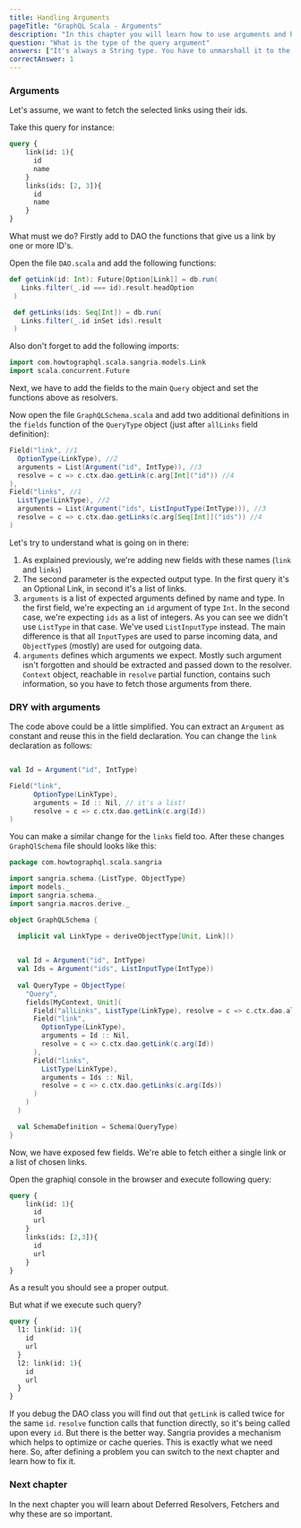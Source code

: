 ```yaml
---
title: Handling Arguments
pageTitle: "GraphQL Scala - Arguments"
description: "In this chapter you will learn how to use arguments and how to handle them and pass to the business logic."
question: "What is the type of the query argument"
answers: ["It's always a String type. You have to unmarshall it to the type you need", "You can define the type of the argument in the schema.", "It's one of the basic types.", "Only numbers."]
correctAnswer: 1
---
```



### Arguments

Let's assume, we want to fetch the selected links using their ids. 

Take this query for instance:

```graphql
query {
    link(id: 1){
      id
      name
    }
    links(ids: [2, 3]){
      id
      name
    }  
}
```

What must we do? Firstly add to DAO the functions that give us a link by one or more ID's.

<Instruction>

Open the file `DAO.scala` and add the following functions:

```scala
def getLink(id: Int): Future[Option[Link]] = db.run(
   Links.filter(_.id === id).result.headOption
 )

 def getLinks(ids: Seq[Int]) = db.run(
   Links.filter(_.id inSet ids).result
 )
```

</Instruction>

Also don't forget to add the following imports:

```scala
import com.howtographql.scala.sangria.models.Link
import scala.concurrent.Future 
```


Next, we have to add the fields to the main `Query` object and set the functions above as resolvers.

<Instruction>

Now open the file `GraphQLSchema.scala` and add two additional definitions in the `fields` function of the `QueryType` object (just after `allLinks` field definition):

```scala
Field("link", //1
  OptionType(LinkType), //2
  arguments = List(Argument("id", IntType)), //3
  resolve = c => c.ctx.dao.getLink(c.arg[Int]("id")) //4
),
Field("links", //1
  ListType(LinkType), //2
  arguments = List(Argument("ids", ListInputType(IntType))), //3
  resolve = c => c.ctx.dao.getLinks(c.arg[Seq[Int]]("ids")) //4
)
```

</Instruction>

Let's try to understand what is going on in there:

1. As explained previously, we're adding new fields with these names (`link` and `links`)
1. The second parameter is the expected output type. In the first query it's an Optional Link, in second it's a list of links.
1. `arguments` is a list of expected arguments defined by name and type. In the first field, we're expecting an `id` argument of type `Int`. In the second case, we're expecting `ids` as a list of integers. As you can see we didn't use `ListType` in that case. We've used `ListInputType` instead. The main difference is that all `InputType`s are used to parse incoming data, and `ObjectType`s (mostly) are used for outgoing data.
1. `arguments` defines which arguments we expect. Mostly such argument isn't forgotten and should be extracted and passed down to the resolver. `Context` object, reachable in `resolve` partial function, contains such information, so you have to fetch those arguments from there.

### DRY with arguments

The code above could be a little simplified. You can extract an `Argument` as constant and reuse this in the field declaration. 
You can change the `link` declaration as follows:

```scala

val Id = Argument("id", IntType)

Field("link",
      OptionType(LinkType),
      arguments = Id :: Nil, // it's a list!
      resolve = c => c.ctx.dao.getLink(c.arg(Id))
)
```

You can make a similar change for the `links` field too. After these changes `GraphQlSchema` file should looks like this:

```scala
package com.howtographql.scala.sangria

import sangria.schema.{ListType, ObjectType}
import models._
import sangria.schema._
import sangria.macros.derive._

object GraphQLSchema {

  implicit val LinkType = deriveObjectType[Unit, Link]()

  
  val Id = Argument("id", IntType)
  val Ids = Argument("ids", ListInputType(IntType))
  
  val QueryType = ObjectType(
    "Query",
    fields[MyContext, Unit](
      Field("allLinks", ListType(LinkType), resolve = c => c.ctx.dao.allLinks),
      Field("link", 
        OptionType(LinkType),
        arguments = Id :: Nil,
        resolve = c => c.ctx.dao.getLink(c.arg(Id))
      ),
      Field("links",
        ListType(LinkType),
        arguments = Ids :: Nil,
        resolve = c => c.ctx.dao.getLinks(c.arg(Ids))
      )
    )
  )

  val SchemaDefinition = Schema(QueryType)
}

```


Now, we have exposed few fields. We're able to fetch either a single link or a list of chosen links.

<Instruction>

Open the graphiql console in the browser and execute following query:

```graphql
query {
    link(id: 1){
      id
      url
    }
    links(ids: [2,3]){
      id
      url
    }
}
```

</Instruction>

As a result you should see a proper output. 


But what if we execute such query?

```graphql
query {
  l1: link(id: 1){
    id
    url
  }
  l2: link(id: 1){
    id
    url
  }
}
```

If you debug the DAO class you will find out that `getLink` is called twice for the same `id`. `resolve` function calls that function directly, so it's being called upon every `id`. 
But there is the better way. Sangria provides a mechanism which helps to optimize or cache queries. 
This is exactly what we need here. So, after defining a problem you can switch to the next chapter and learn how to fix it.

### Next chapter

In the next chapter you will learn about Deferred Resolvers, Fetchers and why these are so important.
